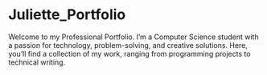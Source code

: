 # Juliette_Portfolio
Welcome to my Professional Portfolio. I’m a Computer Science student with a passion for technology, problem-solving, and creative solutions. Here, you’ll find a collection of my work, ranging from programming projects to technical writing.
